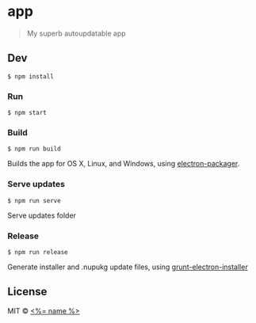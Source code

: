 # app

> My superb autoupdatable app


## Dev

```
$ npm install
```

### Run

```
$ npm start
```

### Build

```
$ npm run build
```

Builds the app for OS X, Linux, and Windows, using [electron-packager](https://github.com/maxogden/electron-packager).

### Serve updates

```
$ npm run serve
```

Serve updates folder

### Release

```
$ npm run release
```

Generate installer and .nupukg update files, using [grunt-electron-installer](https://github.com/atom/grunt-electron-installer)

## License

MIT © [<%= name %>](<%= website %>)
